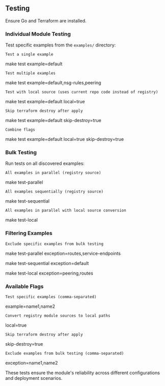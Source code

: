   ## Testing

  Ensure Go and Terraform are installed.

  ### Individual Module Testing

  Test specific examples from the `examples/` directory:

  `Test a single example`

  make test example=default

  `Test multiple examples`

  make test example=default,nsg-rules,peering

  `Test with local source (uses current repo code instead of registry)`

  make test example=default local=true

  `Skip terraform destroy after apply`

  make test example=default skip-destroy=true

  `Combine flags`

  make test example=default local=true skip-destroy=true

  ### Bulk Testing

  Run tests on all discovered examples:

  `All examples in parallel (registry source)`

  make test-parallel

  `All examples sequentially (registry source)`

  make test-sequential

  `All examples in parallel with local source conversion`

  make test-local

  ### Filtering Examples

  `Exclude specific examples from bulk testing`

  make test-parallel exception=routes,service-endpoints

  make test-sequential exception=default

  make test-local exception=peering,routes

  ### Available Flags

  `Test specific examples (comma-separated)`

  example=name1,name2

  `Convert registry module sources to local paths`

  local=true

  `Skip terraform destroy after apply`

  skip-destroy=true

  `Exclude examples from bulk testing (comma-separated)`

  exception=name1,name2

  These tests ensure the module's reliability across different configurations and deployment scenarios.
